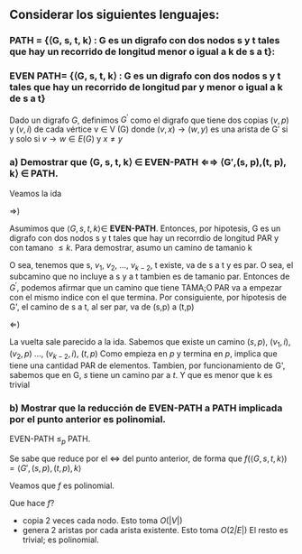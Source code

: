 ## Considerar los siguientes lenguajes:
### PATH = {⟨G, s, t, k⟩ : G es un digrafo con dos nodos s y t tales que hay un recorrido de longitud menor o igual a k de s a t}:
### EVEN PATH= {⟨G, s, t, k⟩ : G es un digrafo con dos nodos s y t tales que hay un recorrido de longitud par y menor o igual a k de s a t}
Dado un digrafo $G$, definimos $G^{'}$ como el digrafo que tiene dos copias $(v, p)$ y $(v, i)$ de cada vértice v ∈ V (G) donde $(v, x) → (w, y)$ es una arista de G′ si y solo si $v → w ∈ E(G)$ y $x \neq y$

### a) Demostrar que ⟨G, s, t, k⟩ ∈ EVEN-PATH ⇐⇒ ⟨G′,(s, p),(t, p), k⟩ ∈ PATH.

Veamos la ida

$\Rightarrow$)

Asumimos que $⟨G, s, t, k⟩ \in$ **EVEN-PATH**. Entonces, por hipotesis, G es un digrafo con dos nodos s y t tales que hay un recorrdio de longitud PAR y con tamano $\leq k$. Para demostrar, asumo un camino de tamanio k

O sea, tenemos que s, $v_1$, $v_2$, ..., $v_{k-2}$, t existe, va de s a t y es par. O sea, el subcamino que no incluye a s y a t tambien es de tamanio par. Entonces de $G^{'}$, podemos afirmar que un camino que tiene TAMA;O PAR va a empezar con el mismo indice con el que termina. Por consiguiente, por hipotesis de G', el camino de s a t, al ser par, va de (s,p) a (t,p)

$\Leftarrow$)

La vuelta sale parecido a la ida. Sabemos que existe un camino 
$(s,p)$, $(v_1,i)$, $(v_2,p)$ ..., $(v_{k-2}, i)$, $(t, p)$
Como empieza en $p$ y termina en $p$, implica que tiene una cantidad PAR de elementos. Tambien, por funcionamiento de G', sabemos que en G, $s$ tiene un camino par a $t$.
Y que es menor que k es trivial

### b) Mostrar que la reducción de EVEN-PATH a PATH implicada por el punto anterior es polinomial.

EVEN-PATH $\leq_p$ PATH.

Se sabe que reduce por el $\iff$ del punto anterior, de forma que
$f(⟨G, s, t, k⟩) = ⟨G', (s,p), (t,p), k⟩$

Veamos que $f$ es polinomial.

Que hace $f$?
- copia 2 veces cada nodo. Esto toma $O(|V|)$
- genera 2 aristas por cada arista existente. Esto toma $O(2 \dot |E|)$
El resto es trivial; es polinomial.
